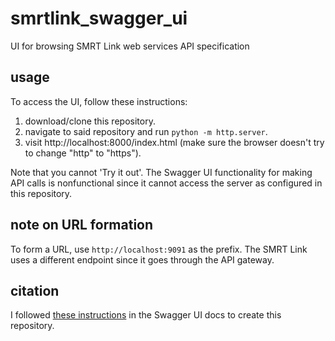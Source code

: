 # smrtlink_swagger_ui

UI for browsing SMRT Link web services API specification

## usage
To access the UI, follow these instructions:

1. download/clone this repository.
2. navigate to said repository and run `python -m http.server`.
3. visit http://localhost:8000/index.html (make sure the browser doesn't try to change "http" to "https").

Note that you cannot 'Try it out'. The Swagger UI functionality for making API calls is nonfunctional since it cannot access the server as configured in this repository.

## note on URL formation

To form a URL, use `http://localhost:9091` as the prefix. The SMRT Link uses a different endpoint since it goes through the API gateway.

## citation
I followed [these instructions](https://github.com/swagger-api/swagger-ui/blob/v5.4.2/docs/usage/installation.md#plain-old-htmlcssjs-standalone) in the Swagger UI docs to create this repository.
